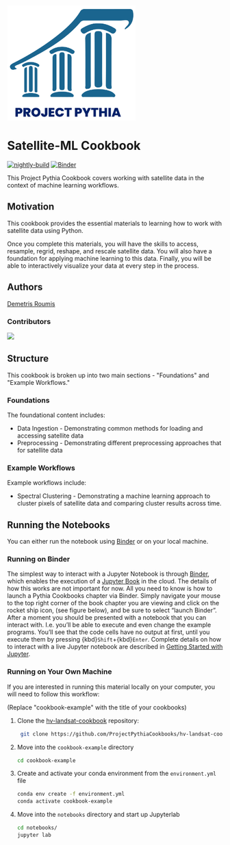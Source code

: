 <img src="thumbnail.png" alt="thumbnail" width="300"/>

# Satellite-ML Cookbook

[![nightly-build](https://github.com/ProjectPythiaCookbooks/cookbook-template/actions/workflows/nightly-build.yaml/badge.svg)](https://github.com/ProjectPythiaCookbooks/cookbook-template/actions/workflows/nightly-build.yaml)
[![Binder](http://binder.mypythia.org/badge_logo.svg)](http://binder.mypythia.org/v2/gh/ProjectPythiaCookbooks/cookbook-template/main?labpath=notebooks)

This Project Pythia Cookbook covers working with satellite data in the context of machine learning workflows.

## Motivation

This cookbook provides the essential materials to learning how to work with satellite data using Python. 

Once you complete this materials, you will have the  skills to access, resample, regrid, reshape, and rescale satellite data. You will also have a foundation for applying machine learning to this data. Finally, you will be able to interactively visualize your data at every step in the process.

## Authors

[Demetris Roumis](@droumis)

### Contributors
<a href="https://github.com/ProjectPythiaCookbooks/hv-landsat-cookbook/graphs/contributors">
  <img src="https://contrib.rocks/image?repo=ProjectPythiaCookbooks/hv-landsat-cookbook" />
</a>

## Structure
This cookbook is broken up into two main sections - "Foundations" and "Example Workflows."

### Foundations
The foundational content includes:
- Data Ingestion - Demonstrating common methods for loading and accessing satellite data
- Preprocessing - Demonstrating different preprocessing approaches that for satellite data

### Example Workflows
Example workflows include:
- Spectral Clustering - Demonstrating a machine learning approach to cluster pixels of satellite data and comparing cluster results across time.

## Running the Notebooks
You can either run the notebook using [Binder](https://mybinder.org/) or on your local machine.

### Running on Binder

The simplest way to interact with a Jupyter Notebook is through
[Binder](https://mybinder.org/), which enables the execution of a
[Jupyter Book](https://jupyterbook.org) in the cloud. The details of how this works are not
important for now. All you need to know is how to launch a Pythia
Cookbooks chapter via Binder. Simply navigate your mouse to
the top right corner of the book chapter you are viewing and click
on the rocket ship icon, (see figure below), and be sure to select
“launch Binder”. After a moment you should be presented with a
notebook that you can interact with. I.e. you’ll be able to execute
and even change the example programs. You’ll see that the code cells
have no output at first, until you execute them by pressing
{kbd}`Shift`\+{kbd}`Enter`. Complete details on how to interact with
a live Jupyter notebook are described in [Getting Started with
Jupyter](https://foundations.projectpythia.org/foundations/getting-started-jupyter.html).

### Running on Your Own Machine
If you are interested in running this material locally on your computer, you will need to follow this workflow:

(Replace "cookbook-example" with the title of your cookbooks)   

1. Clone the [hv-landsat-cookbook](https://github.com/ProjectPythiaCookbooks/hv-landsat-cookbook) repository:

   ```bash
    git clone https://github.com/ProjectPythiaCookbooks/hv-landsat-cookbook.git
    ```  
1. Move into the `cookbook-example` directory
    ```bash
    cd cookbook-example
    ```  
1. Create and activate your conda environment from the `environment.yml` file
    ```bash
    conda env create -f environment.yml
    conda activate cookbook-example
    ```  
1.  Move into the `notebooks` directory and start up Jupyterlab
    ```bash
    cd notebooks/
    jupyter lab
    ```
